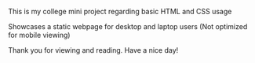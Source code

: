 This is my college mini project regarding basic HTML and CSS usage

Showcases a static webpage for desktop and laptop users (Not optimized for mobile viewing)

Thank you for viewing and reading. Have a nice day!
